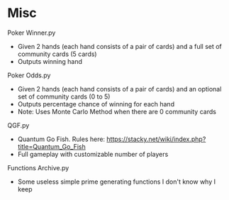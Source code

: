 # Misc
Poker Winner.py
- Given 2 hands (each hand consists of a pair of cards) and a full set of community cards (5 cards)
- Outputs winning hand

Poker Odds.py
- Given 2 hands (each hand consists of a pair of cards) and an optional set of community cards (0 to 5)
- Outputs percentage chance of winning for each hand
- Note: Uses Monte Carlo Method when there are 0 community cards

QGF.py
- Quantum Go Fish. Rules here: https://stacky.net/wiki/index.php?title=Quantum_Go_Fish
- Full gameplay with customizable number of players

Functions Archive.py
- Some useless simple prime generating functions I don't know why I keep
